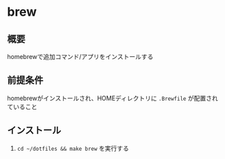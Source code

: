 # brew

## 概要
homebrewで追加コマンド/アプリをインストールする

## 前提条件
homebrewがインストールされ、HOMEディレクトリに `.Brewfile` が配置されていること

## インストール
1. `cd ~/dotfiles && make brew` を実行する
